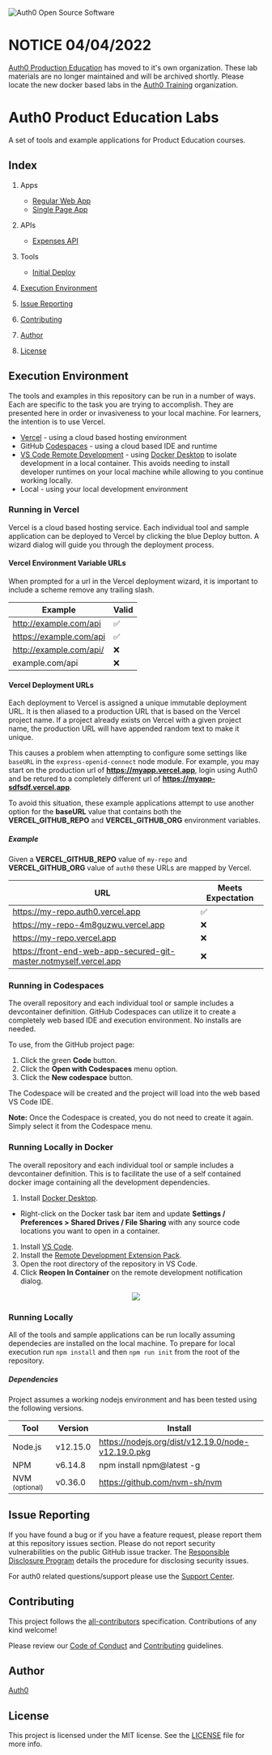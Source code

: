 ![Auth0 Open Source Software](https://cdn.auth0.com/resources/oss-source-large-2x.png)


# NOTICE 04/04/2022

[Auth0 Production Education](https://github.com/auth0-training) has moved to it's own organization. These lab materials are no longer maintained and will be archived shortly. Please locate the new docker based labs in the [Auth0 Training](https://github.com/auth0-training) organization.


# Auth0 Product Education Labs

A set of tools and example applications for Product Education courses.

## Index

1. Apps

   - [Regular Web App](apps/regular-web-app-express/README.md)
   - [Single Page App](apps/single-page-app-vanillajs/README.md)

1. APIs

   - [Expenses API](apis/expenses-api-express/README.md)

1. Tools

   - [Initial Deploy](tools/initial-deploy/README.md)

1. [Execution Environment](#execution-environment)
1. [Issue Reporting](#issue-reporting)
1. [Contributing](#contributing)
1. [Author](#author)
1. [License](#license)

## Execution Environment

The tools and examples in this repository can be run in a number of ways. Each are specific to the task you are trying to accomplish. They are presented here in order or invasiveness to your local machine. For learners, the intention is to use Vercel.

- [Vercel](https://vercel.com) - using a cloud based hosting environment
- GitHub [Codespaces](https://github.com/features/codespaces) - using a cloud based IDE and runtime
- [VS Code Remote Development](https://code.visualstudio.com/docs/remote/remote-overview) - using [Docker Desktop](https://www.docker.com/products/docker-desktop) to isolate development in a local container. This avoids needing to install developer runtimes on your local machine while allowing to you continue working locally.
- Local - using your local development environment

### Running in Vercel

Vercel is a cloud based hosting service. Each individual tool and sample application can be deployed to Vercel by clicking the blue Deploy button. A wizard dialog will guide you through the deployment process.

#### Vercel Environment Variable URLs

When prompted for a url in the Vercel deployment wizard, it is important to include a scheme remove any trailing slash.

| Example                 | Valid |
| ----------------------- | ----- |
| http://example.com/api  | ✅    |
| https://example.com/api | ✅    |
| http://example.com/api/ | ❌    |
| example.com/api         | ❌    |

#### Vercel Deployment URLs

Each deployment to Vercel is assigned a unique immutable deployment URL. It is then aliased to a production URL that is based on the Vercel project name. If a project already exists on Vercel with a given project name, the production URL will have appended random text to make it unique.

This causes a problem when attempting to configure some settings like `baseURL` in the `express-openid-connect` node module. For example, you may start on the production url of **https://myapp.vercel.app**, login using Auth0 and be retured to a completely different url of **https://myapp-sdfsdf.vercel.app**.

To avoid this situation, these example applications attempt to use another option for the **baseURL** value that contains both the **VERCEL_GITHUB_REPO** and **VERCEL_GITHUB_ORG** environment variables.

##### Example

Given a **VERCEL_GITHUB_REPO** value of `my-repo` and **VERCEL_GITHUB_ORG** value of `auth0` these URLs are mapped by Vercel.

| URL                                                               | Meets Expectation |
| ----------------------------------------------------------------- | ----------------- |
| https://my-repo.auth0.vercel.app                                  | ✅                |
| https://my-repo-4m8guzwu.vercel.app                               | ❌                |
| https://my-repo.vercel.app                                        | ❌                |
| https://front-end-web-app-secured-git-master.notmyself.vercel.app | ❌                |

### Running in Codespaces

The overall repository and each individual tool or sample includes a devcontainer definition. GitHub Codespaces can utilize it to create a completely web based IDE and execution environment. No installs are needed.

To use, from the GitHub project page:

1. Click the green **Code** button.
1. Click the **Open with Codespaces** menu option.
1. Click the **New codespace** button.

The Codespace will be created and the project will load into the web based VS Code IDE.

**Note:** Once the Codespace is created, you do not need to create it again. Simply select it from the Codespace menu.

### Running Locally in Docker

The overall repository and each individual tool or sample includes a devcontainer definition. This is to facilitate the use of a self contained docker image containing all the development dependencies.

1. Install [Docker Desktop](https://www.docker.com/products/docker-desktop).

- Right-click on the Docker task bar item and update **Settings / Preferences > Shared Drives / File Sharing** with any source code locations you want to open in a container.

1. Install [VS Code](https://code.visualstudio.com/).
1. Install the [Remote Development Extension Pack](https://marketplace.visualstudio.com/items?itemName=ms-vscode-remote.vscode-remote-extensionpack).
1. Open the root directory of the repository in VS Code.
1. Click **Reopen In Container** on the remote development notification dialog.

<p align="center">
    <img src="docs/images/remote-dev-dialog.png?raw=true"/>
</p>

### Running Locally

All of the tools and sample applications can be run locally assuming dependecies are installed on the local machine. To prepare for local execution run `npm install` and then `npm run init` from the root of the repository.

##### Dependencies

Project assumes a working nodejs environment and has been tested using the following versions.

| Tool                      | Version  | Install                                            |
| ------------------------- | -------- | -------------------------------------------------- |
| Node.js                   | v12.15.0 | https://nodejs.org/dist/v12.19.0/node-v12.19.0.pkg |
| NPM                       | v6.14.8  | npm install npm@latest -g                          |
| NVM <sup>(optional)</sup> | v0.36.0  | https://github.com/nvm-sh/nvm                      |

## Issue Reporting

If you have found a bug or if you have a feature request, please report them at this repository issues section. Please do not report security vulnerabilities on the public GitHub issue tracker. The [Responsible Disclosure Program](https://auth0.com/whitehat) details the procedure for disclosing security issues.

For auth0 related questions/support please use the [Support Center](https://support.auth0.com/).

## Contributing

This project follows the [all-contributors](https://github.com/all-contributors/all-contributors) specification. Contributions of any kind welcome!

Please review our [Code of Conduct](docs/CODE_OF_CONDUCT.md) and [Contributing](docs/CONTRIBUTING.md) guidelines.

## Author

[Auth0](https://auth0.com)

## License

This project is licensed under the MIT license. See the [LICENSE](LICENSE) file for more info.
